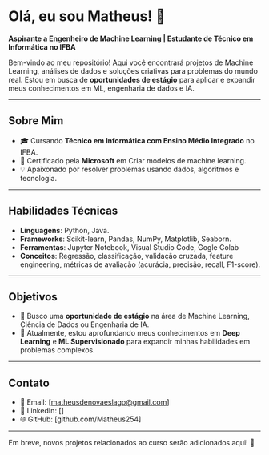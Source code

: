 # Olá, eu sou Matheus! 👋  
**Aspirante a Engenheiro de Machine Learning | Estudante de Técnico em Informática no IFBA**

Bem-vindo ao meu repositório! Aqui você encontrará projetos de Machine Learning, análises de dados e soluções criativas para problemas do mundo real. Estou em busca de **oportunidades de estágio** para aplicar e expandir meus conhecimentos em ML, engenharia de dados e IA.

---

## **Sobre Mim**  
- 🎓 Cursando **Técnico em Informática com Ensino Médio Integrado** no IFBA.  
- 📜 Certificado pela **Microsoft** em Criar modelos de machine learning.  
- 💡 Apaixonado por resolver problemas usando dados, algoritmos e tecnologia.  




---

## **Habilidades Técnicas**  
- **Linguagens**: Python, Java.  
- **Frameworks**: Scikit-learn, Pandas, NumPy, Matplotlib, Seaborn.  
- **Ferramentas**: Jupyter Notebook, Visual Studio Code, Gogle Colab  
- **Conceitos**: Regressão, classificação, validação cruzada, feature engineering, métricas de avaliação (acurácia, precisão, recall, F1-score).  

---

## **Objetivos**  
- 🎯 Busco uma **oportunidade de estágio** na área de Machine Learning, Ciência de Dados ou Engenharia de IA.  
- 🌱 Atualmente, estou aprofundando meus conhecimentos em **Deep Learning** e **ML Supervisionado** para expandir minhas habilidades em problemas complexos.  

---

## **Contato**  
- 📧 Email: [matheusdenovaeslago@gmail.com]  
- 💼 LinkedIn: []  
- 🌐 GitHub: [github.com/Matheus254]  

---

Em breve, novos projetos relacionados ao curso serão adicionados aqui! 🚀  
